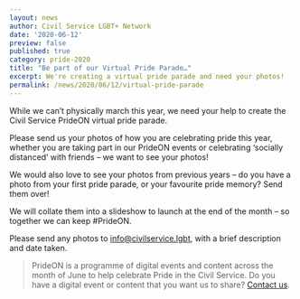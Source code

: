 ```yaml
---
layout: news
author: Civil Service LGBT+ Network
date: '2020-06-12'
preview: false
published: true
category: pride-2020
title: "Be part of our Virtual Pride Parade…"
excerpt: We're creating a virtual pride parade and need your photos! 
permalink: /news/2020/06/12/virtual-pride-parade
---
```


While we can’t physically march this year, we need your help to create the Civil Service PrideON virtual pride parade. 

Please send us your photos of how you are celebrating pride this year, whether you are taking part in our PrideON events or celebrating ‘socially distanced’ with friends – we want to see your photos! 

We would also love to see your photos from previous years – do you have a photo from your first pride parade, or your favourite pride memory? Send them over! 

We will collate them into a slideshow to launch at the end of the month – so together we can keep #PrideON. 

Please send any photos to [info@civilservice.lgbt](info@civilservice.lgbt), with a brief description and date taken.   

> PrideON is a programme of digital events and content across the month of June to help celebrate Pride in the Civil Service. Do you have a digital event or content that you want us to share? [Contact us](/about/contact-us/).
